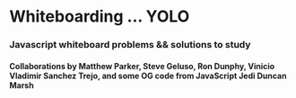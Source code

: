 # Whiteboarding ... YOLO

### Javascript whiteboard problems && solutions to study

#### Collaborations by Matthew Parker, Steve Geluso, Ron Dunphy, Vinicio Vladimir Sanchez Trejo, and some OG code from JavaScript Jedi Duncan Marsh
